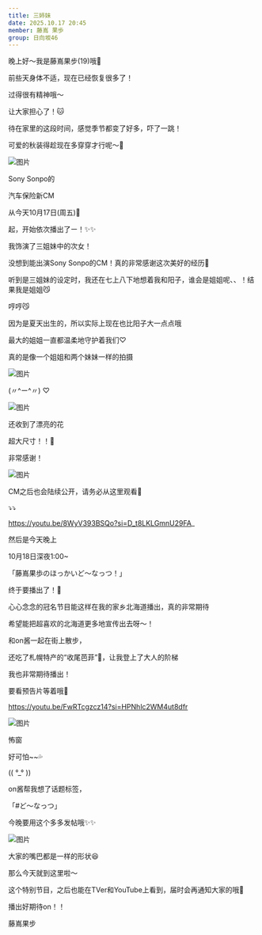 ```yaml
---
title: 三姉妹
date: 2025.10.17 20:45
member: 藤嶌 果歩
group: 日向坂46
---
```


晚上好〜我是藤嶌果步(19)哦🐑





前些天身体不适，现在已经恢复很多了！

过得很有精神哦〜

让大家担心了！🐱



待在家里的这段时间，感觉季节都变了好多，吓了一跳！


可爱的秋装得趁现在多穿穿才行呢〜🍁











![图片](https://cdn.hinatazaka46.com/files/14/diary/official/member/moblog/202510/mobyhfTWE.jpg)



Sony Sonpo的

汽车保险新CM

从今天10月17日(周五)🚗

起，开始依次播出了ー！✨️✨️



我饰演了三姐妹中的次女！



没想到能出演Sony Sonpo的CM！真的非常感谢这次美好的经历🥹





听到是三姐妹的设定时，我还在七上八下地想着我和阳子，谁会是姐姐呢、、！结果我是姐姐😼

哼哼😼

因为是夏天出生的，所以实际上现在也比阳子大一点点哦



最大的姐姐一直都温柔地守护着我们♡

真的是像一个姐姐和两个妹妹一样的拍摄







![图片](https://cdn.hinatazaka46.com/files/14/diary/official/member/moblog/202510/mob3mOKC1.jpg)



(〃^ー^〃) ♡









![图片](https://cdn.hinatazaka46.com/files/14/diary/official/member/moblog/202510/mob5uSQfx.jpg)



还收到了漂亮的花

超大尺寸！！💙

非常感谢！












![图片](https://cdn.hinatazaka46.com/files/14/diary/official/member/moblog/202510/mobQWd7WI.jpg)





CM之后也会陆续公开，请务必从这里观看🤍


⤵︎⤵︎


https://youtu.be/8WyV393BSQo?si=D_t8LKLGmnU29FA_












然后是今天晚上

10月18日深夜1:00~


「藤嶌果歩のほっかいど〜なっつ！」


终于要播出了！💛



心心念念的冠名节目能这样在我的家乡北海道播出，真的非常期待


希望能把超喜欢的北海道更多地宣传出去呀〜！




和on酱一起在街上散步，

还吃了札幌特产的“收尾芭菲”🍨，让我登上了大人的阶梯



我也非常期待播出！






要看预告片等着哦🍩


https://youtu.be/FwRTcgzcz14?si=HPNhlc2WM4ut8dfr









![图片](https://cdn.hinatazaka46.com/files/14/diary/official/member/moblog/202510/mobnneu6w.jpg)




怖窗


好可怕~~💦



(( °_° ))





on酱帮我想了话题标签，


「#ど〜なっつ」


今晚要用这个多多发帖哦✨️✨️








![图片](https://cdn.hinatazaka46.com/files/14/diary/official/member/moblog/202510/mobXUgL0Z.jpg)




大家的嘴巴都是一样的形状😆




那么今天就到这里啦〜



这个特别节目，之后也能在TVer和YouTube上看到，届时会再通知大家的哦💛



播出好期待on！！





藤嶌果步